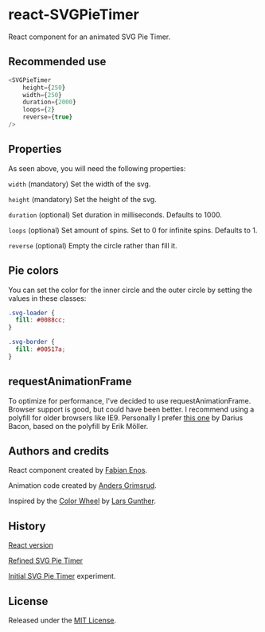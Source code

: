react-SVGPieTimer
================

React component for an animated SVG Pie Timer.

Recommended use
---------------

```javascript
<SVGPieTimer
	height={250}
	width={250}
	duration={2000}
	loops={2}
	reverse={true}
/>
```

Properties
---------------
As seen above, you will need the following properties:

`width` (mandatory) Set the width of the svg. 

`height` (mandatory) Set the height of the svg. 

`duration` (optional) Set duration in milliseconds. Defaults to 1000.

`loops` (optional) Set amount of spins. Set to 0 for infinite spins. Defaults to 1.

`reverse` (optional) Empty the circle rather than fill it.

Pie colors
---------------
You can set the color for the inner circle and the outer circle by setting the values in these classes:

```css
.svg-loader { 
  fill: #0088cc;
}

.svg-border { 
  fill: #00517a;
}
```

requestAnimationFrame
---------------
To optimize for performance, I've decided to use requestAnimationFrame. Browser support is good, but could have been better. I recommend using a polyfill for older browsers like IE9. Personally I prefer [this one](https://github.com/darius/requestAnimationFrame) by Darius Bacon, based on the polyfill by Erik Möller.


Authors and credits
---------------
React component created by [Fabian Enos](http://fabianenos.com/).

Animation code created by [Anders Grimsrud](http://grint.no). 

Inspired by the [Color Wheel](http://itpastorn.github.io/webbteknik/future-stuff/svg/color-wheel.html) by [Lars Gunther](https://github.com/itpastorn).

History
---------------
[React version](https://github.com/fabianTMC/react-SVGPieTimer) 

[Refined SVG Pie Timer](https://github.com/agrimsrud/svgPieTimer.js)

[Initial SVG Pie Timer](http://codepen.io/agrimsrud/pen/EmCoa) experiment.


License
---------------
Released under the [MIT License](http://opensource.org/licenses/mit-license.php).
